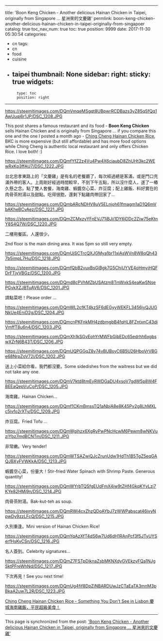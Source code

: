 
---
title: 'Boon Keng Chicken - Another delicious Hainan Chicken in Taipei, originally from Singapore ... 星洲來的文慶雞'
permlink: boon-keng-chicken-another-delicious-hainan-chicken-in-taipei-originally-from-singapoer
catalog: true
toc_nav_num: true
toc: true
position: 9999
date: 2017-11-30 05:30:54
categories:
- cn
tags:
- cn
- food
- cuisine
- taipei
thumbnail: None
sidebar:
    right:
        sticky: true
widgets:
    -
        type: toc
        position: right
---


https://steemitimages.com/DQmVmqeMSgqt8UBpwrRCDBazs3yZ85qSfQq1AwUuqj6r1JP/DSC_1208.JPG

This post shares a famous restaurant and its food - **Boon Keng Chicken** sells Hainan Chicken and is originally from Singapore ... if you compare this one and the one I posted a month ago - [Ching Cheng Hainan Chicken Rice](https://steemit.com/food/@deanliu/ching-cheng-hainan-chicken-rice-something-you-don-t-see-in-lisbon), BKC is more expensive (but still affordable) and has more food options while Ching Cheng is authentic local restaurant and only offers Chicken Rice. I love both! :)

https://steemitimages.com/DQmfYfZ2z4Vu4Pw4X6cjaubD8ZhUHt3kc2WEwRxKp3ffAU7/DSC_1222.JPG

台北忠孝東路上的「文慶雞」是有名的老餐廳了，每次經過總是客滿，或是門口充滿外帶的客人。上周剛好經過時間較早，不到下午五點，所以沒什麼人，遂了一樁久懸之念。點了雙人套餐，海南雞、蝦醬空心菜、炸豆腐；配上雞飯、料好實在的肉骨茶附湯以及甜點。吃得很飽，還剩下點雞肉帶回家了... 

https://steemitimages.com/DQmbARcNDHV8uV5ELnjoh61fmagm1aD1Q6mVbAKheBCvAez/DSC_1221.JPG

https://steemitimages.com/DQmZCMxzyYFnEVJ71jBJii1DY6jDDc2Ziw75eKtnY8S4Q7W/DSC_1220.JPG

二樓用餐區。人還很少。

2nd floor is the main dining area. It was 5pm so still very empty.

https://steemitimages.com/DQmUjSCTrcQXJGMya1br11xiAsWVn8W8qQh437b5impL7Hu/DSC_1218.JPG

https://steemitimages.com/DQmfQbB2vuxBsGiBgk7G5ChiUYVE4oHmyiHQFDrFTjyVBGz/DSC_1200.JPG



https://steemitimages.com/DQmd8cPVhMZbUSAtzm8TmWxkS4eaKwSNsePGvkXZJBTuAV6/DSC_1201.JPG

請點菜吧！Please order ...

https://steemitimages.com/DQmWL2cfKT4kzSF6dEGyyWEKFL3456jyQJUGNkUe4EniD2g/DSC_1204.JPG

https://steemitimages.com/DQmcnPKFnkMH4zdbmgbB4fqHL8FZntxnC43diVmffT8u6n4/DSC_1203.JPG

https://steemitimages.com/DQmXh1kSGvEohYrMWFbGibEDc65edrhh6xgbswXZrN6B43T/DSC_1206.JPG

https://steemitimages.com/DQmUQPGGqZ8v74vBUBsyC6B5U26HboVrVBGe68NrpZoV72j/DSC_1202.JPG

送上小菜給你看，我們都沒要。Some sidedishes from the waitress but we did not take any one. 

https://steemitimages.com/DQmV7ktd8tmEyRWDGaDU4xsoV7gdW5p8W4FBEEaQepVuCoP/DSC_1205.JPG

海南雞。Hainan Chicken...

https://steemitimages.com/DQmf1CKmBmssTQ1aNbjA8e8K45Pv2g8LhMXLc5ivfo2rXTy/DSC_1209.JPG

炸豆腐。Fried Tofu ...

https://steemitimages.com/DQmWgihzx6XgRyPwPNcHcwM6Pewm8wNKVuziYbz7mdBCNTm/DSC_1211.JPG

非常嫩。Very tender!

https://steemitimages.com/DQmWTSAZwiQJcZrunUdw1HdTh1B5TgZ5eqGAQJBXyFVWKkA/DSC_1213.JPG

蝦醬空心菜，份量大！Stir-fried Water Spinach with Shrimp Paste. Generous quantity!

https://steemitimages.com/DQmWYrbTQSfgEUdFmX4iw9tZHf4GkqKYvLzj7KYe82HMj9n/DSC_1214.JPG

肉骨茶附湯。Bak-kut-teh as soup.

https://steemitimages.com/DQmRWi4cxZhzQDoAYbJ7zWWPabscat46ivyNpwDy9zzLFcQ/DSC_1215.JPG

久別重逢。Mini version of Hainan Chicken Rice!

https://steemitimages.com/DQmYqAzXfT4dS6w7Ud6dH1RAnPcf3f5JTyUYSerfHsKvCSn/DSC_1216.JPG

名人簽到。Celebrity signatures...

https://steemitimages.com/DQmZ7FSTpDiknaZsbMKNXdyGVEkzyFQa1NJgSktPFreWhNd/DSC_1217.JPG

下次再見！See you next time!

https://steemitimages.com/DQmUg4fif8DpZjNBARDUwJzCTaEaTA3mnM3pBkaA2uw7L2R/DSC_1223.JPG

[Ching Cheng Hainan Chicken Rice - Something You Don't See in Lisbon 慶城海南雞飯，平民超級美食！](https://steemit.com/food/@deanliu/ching-cheng-hainan-chicken-rice-something-you-don-t-see-in-lisbon)

- - -

This page is synchronized from the post: ['Boon Keng Chicken - Another delicious Hainan Chicken in Taipei, originally from Singapore ... 星洲來的文慶雞'](https://steemit.com/@deanliu/boon-keng-chicken-another-delicious-hainan-chicken-in-taipei-originally-from-singapoer)
